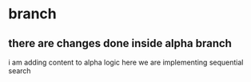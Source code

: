 # branch

## there are changes done inside alpha branch

i am adding content to alpha logic
here we are implementing sequential search

